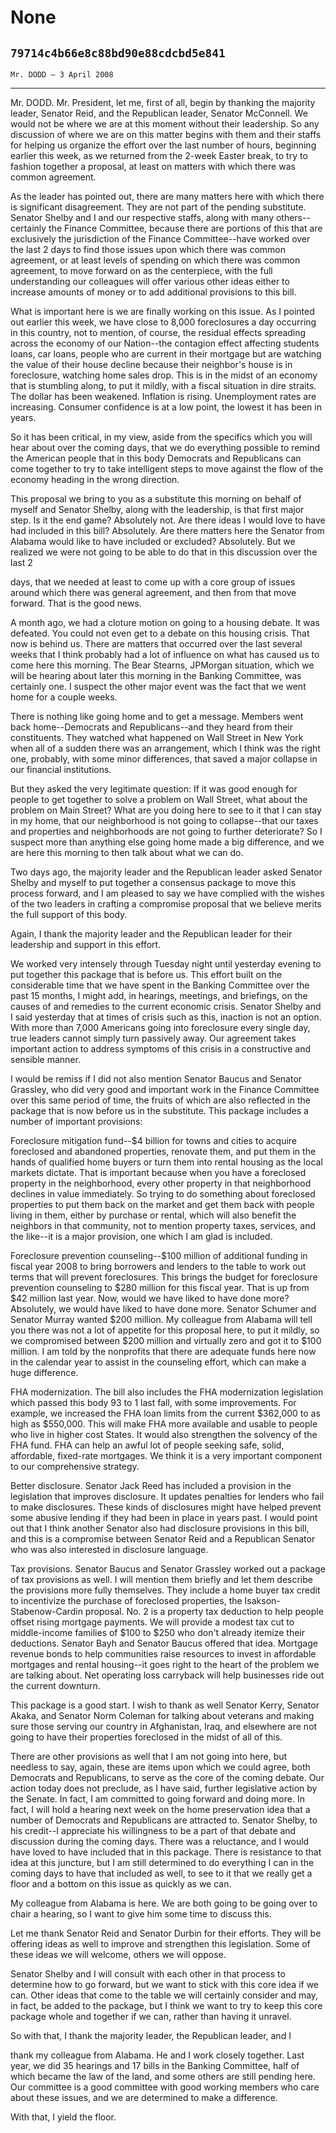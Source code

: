 # None
## `79714c4b66e8c88bd90e88cdcbd5e841`
`Mr. DODD — 3 April 2008`

---


Mr. DODD. Mr. President, let me, first of all, begin by thanking the 
majority leader, Senator Reid, and the Republican leader, Senator 
McConnell. We would not be where we are at this moment without their 
leadership. So any discussion of where we are on this matter begins 
with them and their staffs for helping us organize the effort over the 
last number of hours, beginning earlier this week, as we returned from 
the 2-week Easter break, to try to fashion together a proposal, at 
least on matters with which there was common agreement.

As the leader has pointed out, there are many matters here with which 
there is significant disagreement. They are not part of the pending 
substitute. Senator Shelby and I and our respective staffs, along with 
many others--certainly the Finance Committee, because there are 
portions of this that are exclusively the jurisdiction of the Finance 
Committee--have worked over the last 2 days to find those issues upon 
which there was common agreement, or at least levels of spending on 
which there was common agreement, to move forward on as the 
centerpiece, with the full understanding our colleagues will offer 
various other ideas either to increase amounts of money or to add 
additional provisions to this bill.

What is important here is we are finally working on this issue. As I 
pointed out earlier this week, we have close to 8,000 foreclosures a 
day occurring in this country, not to mention, of course, the residual 
effects spreading across the economy of our Nation--the contagion 
effect affecting students loans, car loans, people who are current in 
their mortgage but are watching the value of their house decline 
because their neighbor's house is in foreclosure, watching home sales 
drop. This is in the midst of an economy that is stumbling along, to 
put it mildly, with a fiscal situation in dire straits. The dollar has 
been weakened. Inflation is rising. Unemployment rates are increasing. 
Consumer confidence is at a low point, the lowest it has been in years.


So it has been critical, in my view, aside from the specifics which 
you will hear about over the coming days, that we do everything 
possible to remind the American people that in this body Democrats and 
Republicans can come together to try to take intelligent steps to move 
against the flow of the economy heading in the wrong direction.

This proposal we bring to you as a substitute this morning on behalf 
of myself and Senator Shelby, along with the leadership, is that first 
major step. Is it the end game? Absolutely not. Are there ideas I would 
love to have had included in this bill? Absolutely. Are there matters 
here the Senator from Alabama would like to have included or excluded? 
Absolutely. But we realized we were not going to be able to do that in 
this discussion over the last 2


days, that we needed at least to come up with a core group of issues 
around which there was general agreement, and then from that move 
forward. That is the good news.

A month ago, we had a cloture motion on going to a housing debate. It 
was defeated. You could not even get to a debate on this housing 
crisis. That now is behind us. There are matters that occurred over the 
last several weeks that I think probably had a lot of influence on what 
has caused us to come here this morning. The Bear Stearns, JPMorgan 
situation, which we will be hearing about later this morning in the 
Banking Committee, was certainly one. I suspect the other major event 
was the fact that we went home for a couple weeks.

There is nothing like going home and to get a message. Members went 
back home--Democrats and Republicans--and they heard from their 
constituents. They watched what happened on Wall Street in New York 
when all of a sudden there was an arrangement, which I think was the 
right one, probably, with some minor differences, that saved a major 
collapse in our financial institutions.

But they asked the very legitimate question: If it was good enough 
for people to get together to solve a problem on Wall Street, what 
about the problem on Main Street? What are you doing here to see to it 
that I can stay in my home, that our neighborhood is not going to 
collapse--that our taxes and properties and neighborhoods are not going 
to further deteriorate? So I suspect more than anything else going home 
made a big difference, and we are here this morning to then talk about 
what we can do.

Two days ago, the majority leader and the Republican leader asked 
Senator Shelby and myself to put together a consensus package to move 
this process forward, and I am pleased to say we have complied with the 
wishes of the two leaders in crafting a compromise proposal that we 
believe merits the full support of this body.

Again, I thank the majority leader and the Republican leader for 
their leadership and support in this effort.

We worked very intensely through Tuesday night until yesterday 
evening to put together this package that is before us. This effort 
built on the considerable time that we have spent in the Banking 
Committee over the past 15 months, I might add, in hearings, meetings, 
and briefings, on the causes of and remedies to the current economic 
crisis. Senator Shelby and I said yesterday that at times of crisis 
such as this, inaction is not an option. With more than 7,000 Americans 
going into foreclosure every single day, true leaders cannot simply 
turn passively away. Our agreement takes important action to address 
symptoms of this crisis in a constructive and sensible manner.


I would be remiss if I did not also mention Senator Baucus and 
Senator Grassley, who did very good and important work in the Finance 
Committee over this same period of time, the fruits of which are also 
reflected in the package that is now before us in the substitute. This 
package includes a number of important provisions:

Foreclosure mitigation fund--$4 billion for towns and cities to 
acquire foreclosed and abandoned properties, renovate them, and put 
them in the hands of qualified home buyers or turn them into rental 
housing as the local markets dictate. That is important because when 
you have a foreclosed property in the neighborhood, every other 
property in that neighborhood declines in value immediately. So trying 
to do something about foreclosed properties to put them back on the 
market and get them back with people living in them, either by purchase 
or rental, which will also benefit the neighbors in that community, not 
to mention property taxes, services, and the like--it is a major 
provision, one which I am glad is included.

Foreclosure prevention counseling--$100 million of additional funding 
in fiscal year 2008 to bring borrowers and lenders to the table to work 
out terms that will prevent foreclosures. This brings the budget for 
foreclosure prevention counseling to $280 million for this fiscal year. 
That is up from $42 million last year. Now, would we have liked to have 
done more? Absolutely, we would have liked to have done more. Senator 
Schumer and Senator Murray wanted $200 million. My colleague from 
Alabama will tell you there was not a lot of appetite for this proposal 
here, to put it mildly, so we compromised between $200 million and 
virtually zero and got it to $100 million. I am told by the nonprofits 
that there are adequate funds here now in the calendar year to assist 
in the counseling effort, which can make a huge difference.

FHA modernization. The bill also includes the FHA modernization 
legislation which passed this body 93 to 1 last fall, with some 
improvements. For example, we increased the FHA loan limits from the 
current $362,000 to as high as $550,000. This will make FHA more 
available and usable to people who live in higher cost States. It would 
also strengthen the solvency of the FHA fund. FHA can help an awful lot 
of people seeking safe, solid, affordable, fixed-rate mortgages. We 
think it is a very important component to our comprehensive strategy.

Better disclosure. Senator Jack Reed has included a provision in the 
legislation that improves disclosure. It updates penalties for lenders 
who fail to make disclosures. These kinds of disclosures might have 
helped prevent some abusive lending if they had been in place in years 
past. I would point out that I think another Senator also had 
disclosure provisions in this bill, and this is a compromise between 
Senator Reid and a Republican Senator who was also interested in 
disclosure language.

Tax provisions. Senator Baucus and Senator Grassley worked out a 
package of tax provisions as well. I will mention them briefly and let 
them describe the provisions more fully themselves. They include a home 
buyer tax credit to incentivize the purchase of foreclosed properties, 
the Isakson-Stabenow-Cardin proposal. No. 2 is a property tax deduction 
to help people offset rising mortgage payments. We will provide a 
modest tax cut to middle-income families of $100 to $250 who don't 
already itemize their deductions. Senator Bayh and Senator Baucus 
offered that idea. Mortgage revenue bonds to help communities raise 
resources to invest in affordable mortgages and rental housing--it goes 
right to the heart of the problem we are talking about. Net operating 
loss carryback will help businesses ride out the current downturn.

This package is a good start. I wish to thank as well Senator Kerry, 
Senator Akaka, and Senator Norm Coleman for talking about veterans and 
making sure those serving our country in Afghanistan, Iraq, and 
elsewhere are not going to have their properties foreclosed in the 
midst of all of this.

There are other provisions as well that I am not going into here, but 
needless to say, again, these are items upon which we could agree, both 
Democrats and Republicans, to serve as the core of the coming debate. 
Our action today does not preclude, as I have said, further legislative 
action by the Senate. In fact, I am committed to going forward and 
doing more. In fact, I will hold a hearing next week on the home 
preservation idea that a number of Democrats and Republicans are 
attracted to. Senator Shelby, to his credit--I appreciate his 
willingness to be a part of that debate and discussion during the 
coming days. There was a reluctance, and I would have loved to have 
included that in this package. There is resistance to that idea at this 
juncture, but I am still determined to do everything I can in the 
coming days to have that included as well, to see to it that we really 
get a floor and a bottom on this issue as quickly as we can.

My colleague from Alabama is here. We are both going to be going over 
to chair a hearing, so I want to give him some time to discuss this.

Let me thank Senator Reid and Senator Durbin for their efforts. They 
will be offering ideas as well to improve and strengthen this 
legislation. Some of these ideas we will welcome, others we will 
oppose.

Senator Shelby and I will consult with each other in that process to 
determine how to go forward, but we want to stick with this core idea 
if we can. Other ideas that come to the table we will certainly 
consider and may, in fact, be added to the package, but I think we want 
to try to keep this core package whole and together if we can, rather 
than having it unravel.

So with that, I thank the majority leader, the Republican leader, and 
I


thank my colleague from Alabama. He and I work closely together. Last 
year, we did 35 hearings and 17 bills in the Banking Committee, half of 
which became the law of the land, and some others are still pending 
here. Our committee is a good committee with good working members who 
care about these issues, and we are determined to make a difference.

With that, I yield the floor.